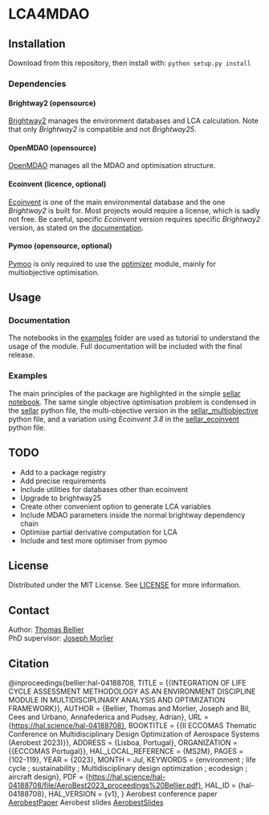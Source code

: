 # LCA4MDAO

## Installation

Download from this repository, then install with:
`python setup.py install`

### Dependencies

#### Brightway2 (opensource)

[Brightway2](https://documentation.brightway.dev/en/legacy/index.html) manages the environment databases and LCA calculation. Note that only *Brightway2* is compatible and not *Brightway25*.

#### OpenMDAO (opensource)

[OpenMDAO](https://openmdao.org/newdocs/versions/latest/main.html) manages all the MDAO and optimisation structure.

#### Ecoinvent (licence, optional)

[Ecoinvent](https://ecoinvent.org/) is one of the main environmental database and the one *Brightway2* is built for. Most projects would require a license, which is sadly not free.
Be careful, specific *Ecoinvent* version requires specific *Brightway2* version, as stated on the [documentation](https://github.com/brightway-lca/brightway2-io).

#### Pymoo (opensource, optional)

[Pymoo](https://pymoo.org/) is only required to use the [optimizer](lca4mdao/optimizer) module, mainly for multiobjective optimisation.

## Usage

### Documentation

The notebooks in the [examples](lca4mdao/examples) folder are used as tutorial to understand the usage of the module. Full documentation will be included with the final release.

### Examples

The main principles of the package are highlighted in the simple [sellar notebook](lca4mdao/examples/sellar.ipynb).
The same single objective optimisation problem is condensed in the [sellar](lca4mdao/examples/sellar.py) python file, the multi-objective version in the [sellar_multiobjective](lca4mdao/examples/sellar_multiobjective.py) python file, and a variation using *Ecoinvent 3.8* in the [sellar_ecoinvent](lca4mdao/examples/sellar_ecoinvent.py) python file.

## TODO

- Add to a package registry
- Add precise requirements
- Include utilities for databases other than ecoinvent
- Upgrade to brightway25
- Create other convenient option to generate LCA variables
- Include MDAO parameters inside the normal brightway dependency chain
- Optimise partial derivative computation for LCA
- Include and test more optimiser from pymoo

## License

Distributed under the MIT License. See [LICENSE](LICENSE) for more information.

## Contact

Author: [Thomas Bellier](mailto:thomas.bellier@isae-suapero.fr)  
PhD supervisor: [Joseph Morlier](mailto:joseph.morlier@isae-suapero.fr)

## Citation

@inproceedings{bellier:hal-04188708,
  TITLE = {{INTEGRATION OF LIFE CYCLE ASSESSMENT METHODOLOGY AS AN ENVIRONMENT DISCIPLINE MODULE IN MULTIDISCIPLINARY ANALYSIS AND OPTIMIZATION FRAMEWORK}},
  AUTHOR = {Bellier, Thomas and Morlier, Joseph and Bil, Cees and Urbano, Annafederica and Pudsey, Adrian},
  URL = {https://hal.science/hal-04188708},
  BOOKTITLE = {{II ECCOMAS Thematic Conference on Multidisciplinary Design Optimization of Aerospace Systems (Aerobest 2023)}},
  ADDRESS = {Lisboa, Portugal},
  ORGANIZATION = {{ECCOMAS Portugal}},
  HAL_LOCAL_REFERENCE = {MS2M},
  PAGES = {102-119},
  YEAR = {2023},
  MONTH = Jul,
  KEYWORDS = {environment ; life cycle ; sustainability ; Multidisciplinary design optimization ; ecodesign ; aircraft design},
  PDF = {https://hal.science/hal-04188708/file/AeroBest2023_proceedings%20Bellier.pdf},
  HAL_ID = {hal-04188708},
  HAL_VERSION = {v1},
}
Aerobest conference paper [AerobestPaper](https://hal.science/hal-04188708)
Aerobest slides [AerobestSlides](https://github.com/mid2SUPAERO/LCA4MDAO/blob/master/Aerobest%20LCA4MDAO_JO-compressed.pdf) 

